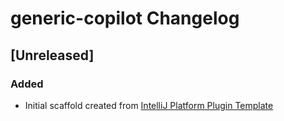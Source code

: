 <!-- Keep a Changelog guide -> https://keepachangelog.com -->

# generic-copilot Changelog

## [Unreleased]
### Added
- Initial scaffold created from [IntelliJ Platform Plugin Template](https://github.com/JetBrains/intellij-platform-plugin-template)
